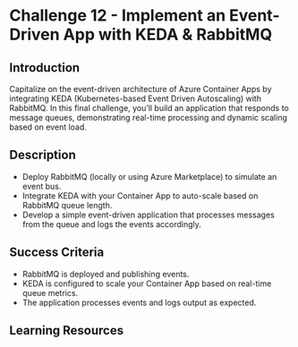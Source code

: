# Challenge 12 - Implement an Event-Driven App with KEDA & RabbitMQ

## Introduction
Capitalize on the event-driven architecture of Azure Container Apps by integrating KEDA (Kubernetes-based Event Driven Autoscaling) with RabbitMQ. In this final challenge, you’ll build an application that responds to message queues, demonstrating real-time processing and dynamic scaling based on event load.

## Description
- Deploy RabbitMQ (locally or using Azure Marketplace) to simulate an event bus.
- Integrate KEDA with your Container App to auto-scale based on RabbitMQ queue length.
- Develop a simple event-driven application that processes messages from the queue and logs the events accordingly.

## Success Criteria
- RabbitMQ is deployed and publishing events.
- KEDA is configured to scale your Container App based on real-time queue metrics.
- The application processes events and logs output as expected.

## Learning Resources
